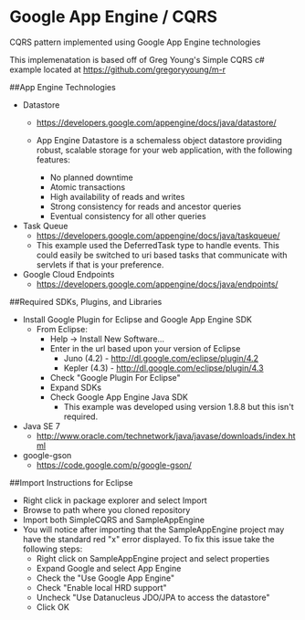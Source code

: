 Google App Engine / CQRS
=========================

CQRS pattern implemented using Google App Engine technologies

This implemenatation is based off of Greg Young's Simple CQRS c# example
located at https://github.com/gregoryyoung/m-r

##App Engine Technologies
- Datastore
	* https://developers.google.com/appengine/docs/java/datastore/
	* App Engine Datastore is a schemaless object datastore providing
	  robust, scalable storage for your web application, with the
	  following features:

		* No planned downtime
		* Atomic transactions
		* High availability of reads and writes
		* Strong consistency for reads and ancestor queries
		* Eventual consistency for all other queries
- Task Queue
	* https://developers.google.com/appengine/docs/java/taskqueue/
	* This example used the DeferredTask type to handle events. This could easily be switched to uri based tasks that communicate with servlets if that is your preference.
- Google Cloud Endpoints
	* https://developers.google.com/appengine/docs/java/endpoints/


##Required SDKs, Plugins, and Libraries
- Install Google Plugin for Eclipse and Google App Engine SDK
	* From Eclipse:
		* Help -> Install New Software...
		* Enter in the url based upon your version of Eclipse
			* Juno (4.2) - http://dl.google.com/eclipse/plugin/4.2
			* Kepler (4.3) - http://dl.google.com/eclipse/plugin/4.3
		* Check "Google Plugin For Eclipse"
		* Expand SDKs
		* Check Google App Engine Java SDK
			* This example was developed using version 1.8.8 but this isn't required.
- Java SE 7
	* http://www.oracle.com/technetwork/java/javase/downloads/index.html
- google-gson
	* https://code.google.com/p/google-gson/

##Import Instructions for Eclipse
- Right click in package explorer and select Import
- Browse to path where you cloned repository
- Import both SimpleCQRS and SampleAppEngine
- You will notice after importing that the SampleAppEngine project may have the standard red "x" error displayed. To fix this issue take the following steps:
	* Right click on SampleAppEngine project and select properties
	* Expand Google and select App Engine
	* Check the "Use Google App Engine"
	* Check "Enable local HRD support"
	* Uncheck "Use Datanucleus JDO/JPA to access the datastore"
	* Click OK
